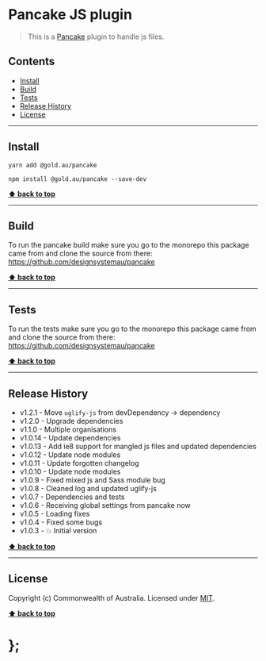 Pancake JS plugin
=================

> This is a [Pancake](https://github.com/designsystemau/pancake) plugin to handle js files.


## Contents

* [Install](#install)
* [Build](#build)
* [Tests](#tests)
* [Release History](#release-history)
* [License](#license)


----------------------------------------------------------------------------------------------------------------------------------------------------------------


## Install


```shell
yarn add @gold.au/pancake
```

```shell
npm install @gold.au/pancake --save-dev
```


**[⬆ back to top](#contents)**


----------------------------------------------------------------------------------------------------------------------------------------------------------------


## Build

To run the pancake build make sure you go to the monorepo this package came from and clone the source from there: https://github.com/designsystemau/pancake


**[⬆ back to top](#contents)**


----------------------------------------------------------------------------------------------------------------------------------------------------------------


## Tests

To run the tests make sure you go to the monorepo this package came from and clone the source from there: https://github.com/designsystemau/pancake


**[⬆ back to top](#contents)**


----------------------------------------------------------------------------------------------------------------------------------------------------------------


## Release History

* v1.2.1  - Move `uglify-js` from devDependency -> dependency
* v1.2.0  - Upgrade dependencies
* v1.1.0  - Multiple organisations
* v1.0.14 - Update dependencies
* v1.0.13 - Add ie8 support for mangled js files and updated dependencies
* v1.0.12 - Update node modules
* v1.0.11 - Update forgotten changelog
* v1.0.10 - Update node modules
* v1.0.9  - Fixed mixed js and Sass module bug
* v1.0.8  - Cleaned log and updated uglify-js
* v1.0.7  - Dependencies and tests
* v1.0.6  - Receiving global settings from pancake now
* v1.0.5  - Loading fixes
* v1.0.4  - Fixed some bugs
* v1.0.3  - 💥 Initial version


**[⬆ back to top](#contents)**


----------------------------------------------------------------------------------------------------------------------------------------------------------------


## License

Copyright (c) Commonwealth of Australia.
Licensed under [MIT](https://raw.githubusercontent.com/designsystemau/pancake/master/LICENSE).


**[⬆ back to top](#contents)**

# };
